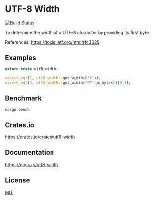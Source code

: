 UTF-8 Width
====================

[![Build Status](https://travis-ci.org/magiclen/utf8-width.svg?branch=master)](https://travis-ci.org/magiclen/utf8-width)

To determine the width of a UTF-8 character by providing its first byte.

References: https://tools.ietf.org/html/rfc3629

## Examples

```rust
extern crate utf8_width;

assert_eq!(1, utf8_width::get_width(b'1'));
assert_eq!(3, utf8_width::get_width("中".as_bytes()[0]));
```

## Benchmark

```bash
cargo bench
```

## Crates.io

https://crates.io/crates/utf8-width

## Documentation

https://docs.rs/utf8-width

## License

[MIT](LICENSE)